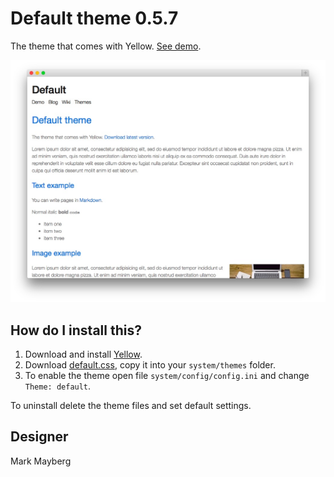 Default theme 0.5.7
===================
The theme that comes with Yellow. [See demo](http://demo.datenstrom.se/themes/default-theme).

[![Screenshot](default-theme.jpg?raw=true)](http://demo.datenstrom.se/themes/default-theme)

How do I install this?
----------------------
1. Download and install [Yellow](https://github.com/datenstrom/yellow/).  
2. Download [default.css](default.css?raw=true), copy it into your `system/themes` folder.  
3. To enable the theme open file `system/config/config.ini` and change `Theme: default`.  

To uninstall delete the theme files and set default settings.

Designer
--------
Mark Mayberg

